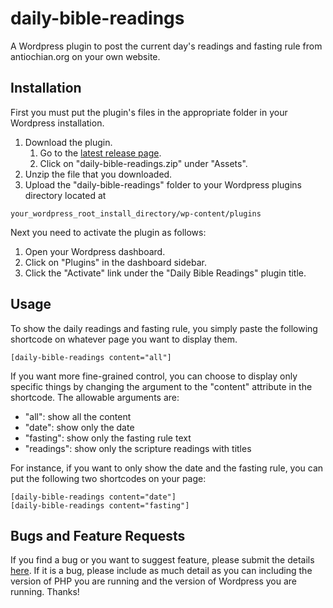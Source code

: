 # daily-bible-readings
A Wordpress plugin to post the current day's readings and fasting rule from antiochian.org on your own website.

## Installation
First you must put the plugin's files in the appropriate folder in your Wordpress installation.
1. Download the plugin.
    1. Go to the [latest release page](https://github.com/pschluet/daily-bible-readings/releases/latest).
    2. Click on "daily-bible-readings.zip" under "Assets".
2. Unzip the file that you downloaded.
3. Upload the "daily-bible-readings" folder to your Wordpress plugins directory located at 
```
your_wordpress_root_install_directory/wp-content/plugins
```
Next you need to activate the plugin as follows:
1. Open your Wordpress dashboard.
2. Click on "Plugins" in the dashboard sidebar.
3. Click the "Activate" link under the "Daily Bible Readings" plugin title.

## Usage
To show the daily readings and fasting rule, you simply paste the following shortcode on whatever page you want to display them.
```
[daily-bible-readings content="all"]
```
If you want more fine-grained control, you can choose to display only specific things by changing the argument to the "content"
attribute in the shortcode. The allowable arguments are:
- "all": show all the content
- "date": show only the date
- "fasting": show only the fasting rule text
- "readings": show only the scripture readings with titles  

For instance, if you want to only show the date and the fasting rule, you can put the following two shortcodes on your page:
```
[daily-bible-readings content="date"]
[daily-bible-readings content="fasting"]
```

## Bugs and Feature Requests
If you find a bug or you want to suggest feature, please submit the details 
[here](https://github.com/pschluet/daily-bible-readings/issues/new). If it is a bug, please include as much detail
as you can including the version of PHP you are running and the version of Wordpress you are running. Thanks!
